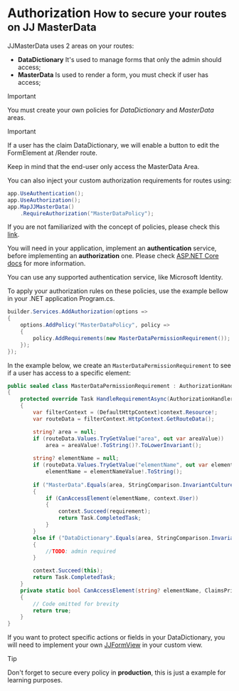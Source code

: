 <h1>
    Authorization
    <small> How to secure your routes on JJ MasterData</small>
</h1>

JJMasterData uses 2 areas on your routes:

- **DataDictionary** It's used to manage forms that only the admin should access;
- **MasterData** Is used to render a form, you must check if user has access;

> [!IMPORTANT]
> You must create your own policies for *DataDictionary* and *MasterData* areas.

> [!IMPORTANT]
> If a user has the claim DataDictionary, we will enable a button to edit the FormElement at /Render route.

Keep in mind that the end-user only access the MasterData Area.<br>

You can also inject your custom authorization requirements for routes using:

```cs
app.UseAuthentication();
app.UseAuthorization();
app.MapJJMasterData()
    .RequireAuthorization("MasterDataPolicy");
```

If you are not familiarized with the concept of policies, please check
this [link](https://learn.microsoft.com/en-us/aspnet/core/security/authorization/policies?view=aspnetcore-6.0).

You will need in your application, implement an **authentication**  service, before implementing an **authorization** one.
Please
check [ASP.NET Core docs](https://learn.microsoft.com/en-us/aspnet/core/security/authentication/?view=aspnetcore-6.0)
for more information.
<br>

You can use any supported authentication service, like Microsoft Identity.

To apply your authorization rules on these policies, use the example bellow in your .NET application Program.cs.

```cs
builder.Services.AddAuthorization(options =>
{
    options.AddPolicy("MasterDataPolicy", policy =>
    {
        policy.AddRequirements(new MasterDataPermissionRequirement());
    });
});
```

In the example below, we create an `MasterDataPermissionRequirement` to see if a user has access to a specific element:

```csharp
public sealed class MasterDataPermissionRequirement : AuthorizationHandler<IAuthorizationRequirement>, IAuthorizationRequirement
{
    protected override Task HandleRequirementAsync(AuthorizationHandlerContext context, IAuthorizationRequirement requirement)
    {
        var filterContext = (DefaultHttpContext)context.Resource!;
        var routeData = filterContext.HttpContext.GetRouteData();

        string? area = null;
        if (routeData.Values.TryGetValue("area", out var areaValue))
            area = areaValue!.ToString()?.ToLowerInvariant();
        
        string? elementName = null;
        if (routeData.Values.TryGetValue("elementName", out var elementNameValue))
            elementName = elementNameValue!.ToString();
        
        if ("MasterData".Equals(area, StringComparison.InvariantCultureIgnoreCase))
        {
            if (CanAccessElement(elementName, context.User))
            {
                context.Succeed(requirement);
                return Task.CompletedTask;
            }
        }
        else if ("DataDictionary".Equals(area, StringComparison.InvariantCultureIgnoreCase))
        {
            //TODO: admin required
        }

        context.Succeed(this);
        return Task.CompletedTask;
    }
    private static bool CanAccessElement(string? elementName, ClaimsPrincipal user)
    {
        // Code omitted for brevity
        return true;
    }
}
```

If you want to protect specific actions or fields in your DataDictionary, you will need to implement your
own [JJFormView](components/form_view.md) in your custom view.
<br>

> [!TIP]
> Don't forget to secure every policy in **production**, this is just a example for learning purposes.

